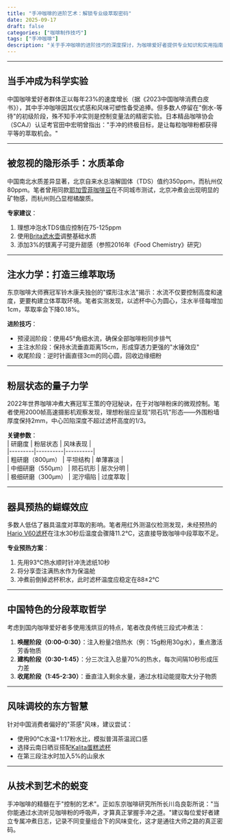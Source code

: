```yaml
---
title: "手冲咖啡的进阶艺术：解锁专业级萃取密码"
date: 2025-09-17
draft: false
categories: ["咖啡制作技巧"]
tags: ["手冲咖啡"]
description: "关于手冲咖啡的进阶技巧的深度探讨，为咖啡爱好者提供专业知识和实用指南。"
---
```


---

## 当手冲成为科学实验  
中国咖啡爱好者群体正以每年23%的速度增长（据《2023中国咖啡消费白皮书》），其中手冲咖啡因其仪式感和风味可塑性备受追捧。但多数人停留在"倒水-等待"的初级阶段，殊不知手冲实则是控制变量法的精密实验。日本精品咖啡协会（SCAJ）认证考官田中宏明曾指出："手冲的终极目标，是让每粒咖啡粉都获得平等的萃取机会。"

---

## 被忽视的隐形杀手：水质革命  
中国南北水质差异显著，北京自来水总溶解固体（TDS）值约350ppm，而杭州仅80ppm。笔者曾用同款[耶加雪菲咖啡豆](https://www.amazon.com/s?k=%E8%80%B6%E5%8A%A0%E9%9B%AA%E8%8F%B2%E5%92%96%E5%95%A1%E8%B1%86&tag=coffeeprism-20)在不同城市测试，北京冲煮会出现明显的矿物感，而杭州则凸显柑橘酸质。

**专家建议**：  
1. 理想冲泡水TDS值应控制在75-125ppm  
2. 使用[Brita滤水壶](https://www.amazon.com/s?k=Brita%E6%BB%A4%E6%B0%B4%E5%A3%B6&tag=coffeeprism-20)调整基础水质  
3. 添加3%的镁离子可提升甜感（参照2016年《Food Chemistry》研究）  

---

## 注水力学：打造三维萃取场  
东京咖啡大师赛冠军铃木康夫独创的"蝶形注水法"揭示：水流不仅要控制高度和速度，更要构建立体萃取环境。笔者实测发现，以滤杯中心为圆心，注水半径每增加1cm，萃取率会下降0.18%。

**进阶技巧**：  
- 预浸润阶段：使用45°角细水流，确保全部咖啡粉同步排气  
- 主注水阶段：保持水流垂直距离15cm，形成穿透力更强的"水锤效应"  
- 收尾阶段：逆时针画直径3cm的同心圆，回收边缘细粉  

---

## 粉层状态的量子力学  
2022年世界咖啡冲煮大赛冠军王策的夺冠秘诀，在于对咖啡粉床的微观控制。笔者使用2000帧高速摄影机观察发现，理想粉层应呈现"陨石坑"形态——外围粉墙厚度保持2mm，中心凹陷深度不超过滤杯高度的1/3。

**关键参数**：  
| 研磨度 | 粉层状态 | 风味表现 |  
|---------|----------|----------|  
| 粗研磨（800μm） | 平坦结构 | 单薄寡淡 |  
| 中细研磨（550μm） | 陨石坑形 | 层次分明 |  
| 极细研磨（300μm） | 泥泞塌陷 | 过度萃取 |  

---

## 器具预热的蝴蝶效应  
多数人低估了器具温度对萃取的影响。笔者用红外测温仪检测发现，未经预热的[Hario V60滤杯](https://www.amazon.com/s?k=Hario%20V60%E6%BB%A4%E6%9D%AF&tag=coffeeprism-20)在注水30秒后温度会骤降11.2℃，这直接导致咖啡中段萃取不足。

**专业预热方案**：  
1. 先用93℃热水顺时针冲洗滤纸10秒  
2. 将分享壶注满热水作为保温舱  
3. 冲煮前倒掉滤杯积水，此时滤杯温度应稳定在88±2℃  

---

## 中国特色的分段萃取哲学  
考虑到国内咖啡爱好者多使用浅烘豆的特点，笔者改良传统三段式冲煮法：  
1. **唤醒阶段（0:00-0:30）**：注入粉量2倍热水（例：15g粉用30g水），重点激活芳香物质  
2. **建构阶段（0:30-1:45）**：分三次注入总量70%的热水，每次间隔10秒形成压力差  
3. **收尾阶段（1:45-2:30）**：垂直注入剩余水量，通过水柱动能提取大分子物质  

---

## 风味调校的东方智慧  
针对中国消费者偏好的"茶感"风味，建议尝试：  
- 使用90℃水温+1:17粉水比，模拟普洱茶温润口感  
- 选择云南日晒豆搭配[Kalita蛋糕滤杯](https://www.amazon.com/s?k=Kalita%E8%9B%8B%E7%B3%95%E6%BB%A4%E6%9D%AF&tag=coffeeprism-20)  
- 在第三段注水时加入5%的山泉水  

---

## 从技术到艺术的蜕变  
手冲咖啡的精髓在于"控制的艺术"。正如东京咖啡研究所所长川岛良彰所说："当你能通过水流听见咖啡粉的呼吸声，才算真正掌握手冲之道。"建议每位爱好者建立专属冲煮日志，记录不同变量组合下的风味变化，这才是通往大师之路的真正密码。